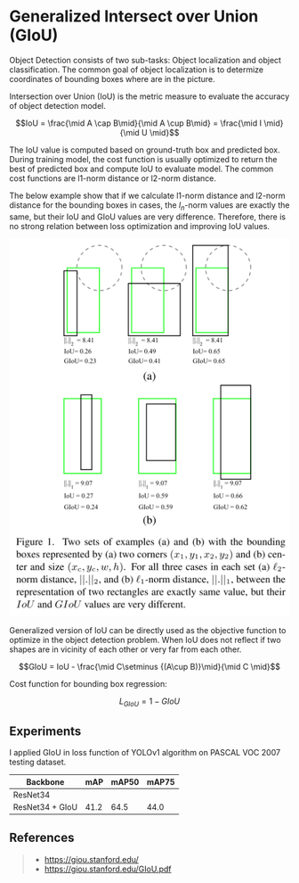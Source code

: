 # Generalized Intersect over Union (GIoU)

Object Detection consists of two sub-tasks: Object localization and object classification. The common goal of object localization is to determize coordinates of bounding boxes where are in the picture.

Intersection over Union (IoU) is the metric measure to evaluate the accuracy of object detection model.

$$IoU = \frac{\mid A \cap B\mid}{\mid A \cup B\mid} = \frac{\mid I \mid}{\mid U \mid}$$

The IoU value is computed based on ground-truth box and predicted box. During training model, the cost function is usually optimized to return the best of predicted box and compute IoU to evaluate model. The common cost functions are l1-norm distance or l2-norm distance.

The below example show that if we calculate l1-norm distance and l2-norm distance for the bounding boxes in cases, the $l_n$-norm values are exactly the same, but their IoU and GIoU values are very difference. Therefore, there is no strong relation between loss optimization and improving IoU values.

<p align='center'>
    <img src='images/relation.png'>
</p>

Generalized version of IoU can be directly used as the objective function to optimize in the object detection problem. When IoU does not reflect if two shapes are in vicinity of each other or very far from each other.

$$GIoU = IoU - \frac{\mid C\setminus {(A\cup B)}\mid}{\mid C \mid}$$

Cost function for bounding box regression:

$$L_{GIoU} = 1-GIoU$$

## Experiments
I applied GIoU in loss function of YOLOv1 algorithm on PASCAL VOC 2007 testing dataset.

| Backbone | mAP| mAP50 | mAP75 | 
|---|---|---|---|
| ResNet34 |  | |
| ResNet34 + GIoU| 41.2| 64.5 | 44.0 | 

## References
> + https://giou.stanford.edu/
> + https://giou.stanford.edu/GIoU.pdf
